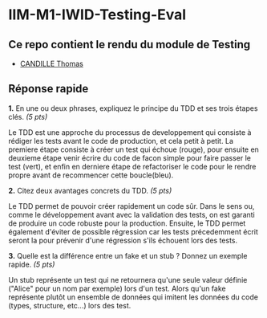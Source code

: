 # IIM-M1-IWID-Testing-Eval

## Ce repo contient le rendu du module de Testing

- [CANDILLE Thomas](https://www.github.com/Thomascandille)

## Réponse rapide

**1.** En une ou deux phrases, expliquez le principe du TDD et ses trois étapes clés. *(5 pts)*

Le TDD est une approche du processus de developpement qui consiste à rédiger les tests avant le code de production, et cela petit à petit. La premiere étape consiste à créer un test qui échoue (rouge), pour ensuite en deuxieme étape venir écrire du code de facon simple pour faire passer le test (vert), et enfin en derniere étape de refactoriser le code pour le rendre propre avant de recommencer cette boucle(bleu).

**2.** Citez deux avantages concrets du TDD. *(5 pts)*

Le TDD permet de pouvoir créer rapidement un code sûr. Dans le sens ou, comme le développement avant avec la validation des tests, on est garanti de produire un code robuste pour la production. Ensuite, le TDD permet également d'éviter de possible régression car les tests précedemment écrit seront la pour prévenir d'une régression s'ils échouent lors des tests.

**3.** Quelle est la différence entre un fake et un stub ? Donnez un exemple rapide. *(5 pts)*

Un stub représente un test qui ne retournera qu'une seule valeur définie ("Alice" pour un nom par exemple) lors d'un test. Alors qu'un fake représente plutôt un ensemble de données qui imitent les données du code (types, structure, etc...) lors des test.